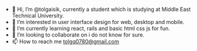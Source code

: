 - 👋 Hi, I’m @tolgaisik, currently a student which is studying at Middle East Technical University.
- 👀 I’m interested in user interface design for web, desktop and mobile.
- 🌱 I’m currently learning react, rails and basic html css js for fun.
- 💞️ I’m looking to collaborate on i do not know for sure.
- 📫 How to reach me tolgq0780@gmail.com


